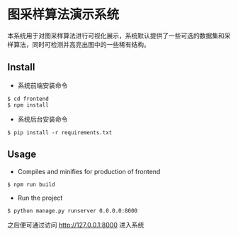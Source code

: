 # 图采样算法演示系统

本系统用于对图采样算法进行可视化展示，系统默认提供了一些可选的数据集和采样算法，同时可检测并高亮出图中的一些稀有结构。

## Install
+ 系统前端安装命令
```
$ cd frontend
$ npm install
```
+ 系统后台安装命令
```
$ pip install -r requirements.txt
```

## Usage

+ Compiles and minifies for production of frontend
```
$ npm run build
```

+ Run the project
```
$ python manage.py runserver 0.0.0.0:8000
```

之后便可通过访问 http://127.0.0.1:8000 进入系统